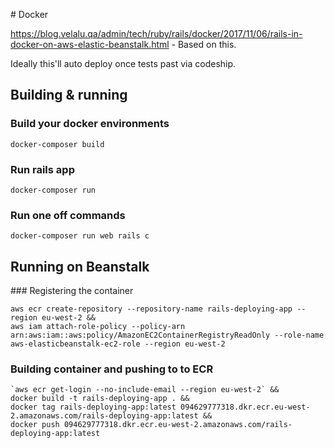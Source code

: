 # Docker

https://blog.velalu.qa/admin/tech/ruby/rails/docker/2017/11/06/rails-in-docker-on-aws-elastic-beanstalk.html - Based on this. 

Ideally this'll auto deploy once tests past via codeship.

## Building & running

### Build your docker environments

    docker-composer build

### Run rails app

    docker-composer run

### Run one off commands

    docker-composer run web rails c

## Running on Beanstalk

### Registering the container

    aws ecr create-repository --repository-name rails-deploying-app --region eu-west-2 &&
    aws iam attach-role-policy --policy-arn arn:aws:iam::aws:policy/AmazonEC2ContainerRegistryReadOnly --role-name aws-elasticbeanstalk-ec2-role --region eu-west-2

### Building container and pushing to to ECR

    `aws ecr get-login --no-include-email --region eu-west-2` &&
    docker build -t rails-deploying-app . &&
    docker tag rails-deploying-app:latest 094629777318.dkr.ecr.eu-west-2.amazonaws.com/rails-deploying-app:latest &&
    docker push 094629777318.dkr.ecr.eu-west-2.amazonaws.com/rails-deploying-app:latest
